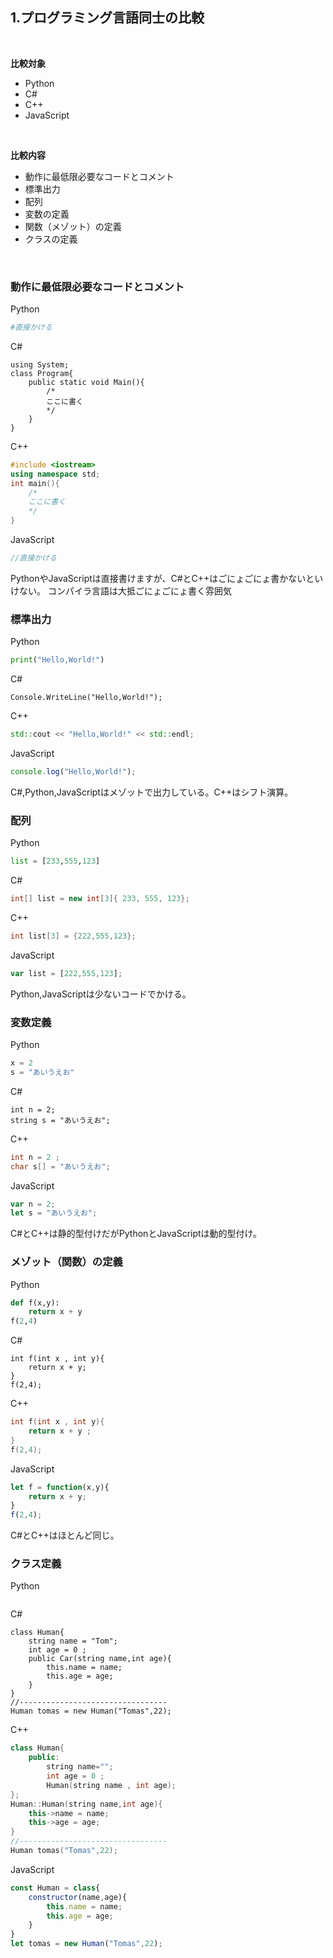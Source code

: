 ## 1.プログラミング言語同士の比較
<br>

**比較対象**
- Python
- C#
- C++
- JavaScript
<br>

**比較内容**
- 動作に最低限必要なコードとコメント
- 標準出力
- 配列
- 変数の定義
- 関数（メゾット）の定義
- クラスの定義
<br>


### 動作に最低限必要なコードとコメント
Python
```Python
#直接かける
```
C#
```Csharp
using System;
class Program{
    public static void Main(){
        /*
        ここに書く
        */
    }
}
```
C++
```C++
#include <iostream>
using namespace std;
int main(){
    /*
    ここに書く
    */
}
```
JavaScript
```JavaScript
//直接かける
```
PythonやJavaScriptは直接書けますが、C#とC++はごにょごにょ書かないといけない。
コンパイラ言語は大抵ごにょごにょ書く雰囲気

### 標準出力
Python
``` Python
print("Hello,World!")
```
C#
```Csharp
Console.WriteLine("Hello,World!");
```
C++
```C++
std::cout << "Hello,World!" << std::endl;
```
JavaScript
```JavaScript
console.log("Hello,World!");
```
C#,Python,JavaScriptはメゾットで出力している。C++はシフト演算。

### 配列
Python
```Python
list = [233,555,123]
```
C#
```csharp
int[] list = new int[3]{ 233, 555, 123};
```
C++
```C++
int list[3] = {222,555,123};
```
JavaScript
```JavaScript
var list = [222,555,123];
```
Python,JavaScriptは少ないコードでかける。

### 変数定義
Python
```Python
x = 2
s = "あいうえお"
```
C#
```Csharp
int n = 2;
string s = "あいうえお";
```
C++
```C++
int n = 2 ;
char s[] = "あいうえお";
```
JavaScript
```JavaScript
var n = 2;  
let s = "あいうえお";
```
C#とC++は静的型付けだがPythonとJavaScriptは動的型付け。
### メゾット（関数）の定義
Python
```Python
def f(x,y):
    return x + y
f(2,4)
```
C#
```Csharp
int f(int x , int y){
    return x + y; 
}
f(2,4);
```
C++
```C++
int f(int x , int y){
    return x + y ;
}
f(2,4);
```
JavaScript
```JavaScript
let f = function(x,y){
    return x + y;
}
f(2,4);
```
C#とC++はほとんど同じ。



### クラス定義
Python
```Python

```
C#
```Csharp
class Human{
    string name = "Tom";
    int age = 0 ;
    public Car(string name,int age){
        this.name = name;
        this.age = age;
    }
}
//---------------------------------
Human tomas = new Human("Tomas",22);
```
C++
```C++
class Human{
    public:
        string name="";
        int age = 0 ;
        Human(string name , int age);  
};
Human::Human(string name,int age){
    this->name = name;
    this->age = age;
}
//---------------------------------
Human tomas("Tomas",22);
```
JavaScript
```JavaScript
const Human = class{
    constructor(name,age){
        this.name = name;
        this.age = age;
    }
}
let tomas = new Human("Tomas",22);
```
